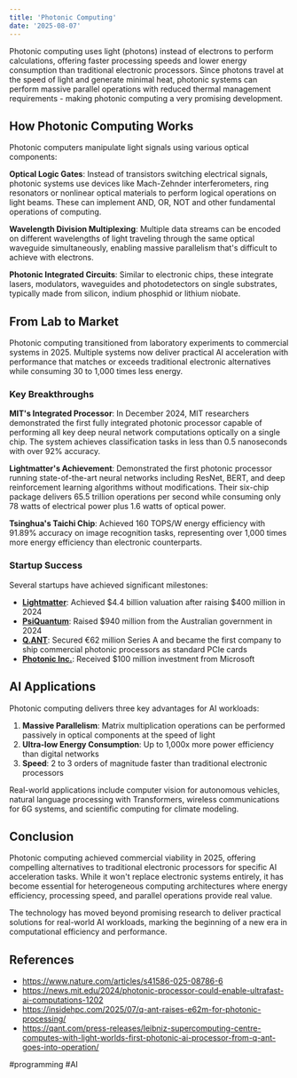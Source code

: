 ```yaml
---
title: 'Photonic Computing'
date: '2025-08-07'
---
```

Photonic computing uses light (photons) instead of electrons to perform calculations, offering faster processing speeds and lower energy consumption than traditional electronic processors. Since photons travel at the speed of light and generate minimal heat, photonic systems can perform massive parallel operations with reduced thermal management requirements - making photonic computing a very promising development.

## How Photonic Computing Works

Photonic computers manipulate light signals using various optical components:

**Optical Logic Gates**: Instead of transistors switching electrical signals, photonic systems use devices like Mach-Zehnder interferometers, ring resonators or nonlinear optical materials to perform logical operations on light beams. These can implement AND, OR, NOT and other fundamental operations of computing.

**Wavelength Division Multiplexing**: Multiple data streams can be encoded on different wavelengths of light traveling through the same optical waveguide simultaneously, enabling massive parallelism that's difficult to achieve with electrons.

**Photonic Integrated Circuits**: Similar to electronic chips, these integrate lasers, modulators, waveguides and photodetectors on single substrates, typically made from silicon, indium phosphid or lithium niobate.

## From Lab to Market

Photonic computing transitioned from laboratory experiments to commercial systems in 2025. Multiple systems now deliver practical AI acceleration with performance that matches or exceeds traditional electronic alternatives while consuming 30 to 1,000 times less energy.

### Key Breakthroughs

**MIT's Integrated Processor**: In December 2024, MIT researchers demonstrated the first fully integrated photonic processor capable of performing all key deep neural network computations optically on a single chip. The system achieves classification tasks in less than 0.5 nanoseconds with over 92% accuracy.

**Lightmatter's Achievement**: Demonstrated the first photonic processor running state-of-the-art neural networks including ResNet, BERT, and deep reinforcement learning algorithms without modifications. Their six-chip package delivers 65.5 trillion operations per second while consuming only 78 watts of electrical power plus 1.6 watts of optical power.

**Tsinghua's Taichi Chip**: Achieved 160 TOPS/W energy efficiency with 91.89% accuracy on image recognition tasks, representing over 1,000 times more energy efficiency than electronic counterparts.

### Startup Success

Several startups have achieved significant milestones:

- **[Lightmatter](https://lightmatter.co/)**: Achieved $4.4 billion valuation after raising $400 million in 2024
- **[PsiQuantum](https://www.psiquantum.com/)**: Raised $940 million from the Australian government in 2024
- **[Q.ANT](https://qant.com/)**: Secured €62 million Series A and became the first company to ship commercial photonic processors as standard PCIe cards
- **[Photonic Inc.](https://photonic.com/)**: Received $100 million investment from Microsoft

## AI Applications

Photonic computing delivers three key advantages for AI workloads:

1. **Massive Parallelism**: Matrix multiplication operations can be performed passively in optical components at the speed of light
2. **Ultra-low Energy Consumption**: Up to 1,000x more power efficiency than digital networks
3. **Speed**: 2 to 3 orders of magnitude faster than traditional electronic processors

Real-world applications include computer vision for autonomous vehicles, natural language processing with Transformers, wireless communications for 6G systems, and scientific computing for climate modeling.

## Conclusion

Photonic computing achieved commercial viability in 2025, offering compelling alternatives to traditional electronic processors for specific AI acceleration tasks. While it won't replace electronic systems entirely, it has become essential for heterogeneous computing architectures where energy efficiency, processing speed, and parallel operations provide real value.

The technology has moved beyond promising research to deliver practical solutions for real-world AI workloads, marking the beginning of a new era in computational efficiency and performance.

## References

- <https://www.nature.com/articles/s41586-025-08786-6>
- <https://news.mit.edu/2024/photonic-processor-could-enable-ultrafast-ai-computations-1202>
- <https://insidehpc.com/2025/07/q-ant-raises-e62m-for-photonic-processing/>
- <https://qant.com/press-releases/leibniz-supercomputing-centre-computes-with-light-worlds-first-photonic-ai-processor-from-q-ant-goes-into-operation/>

#programming #AI
